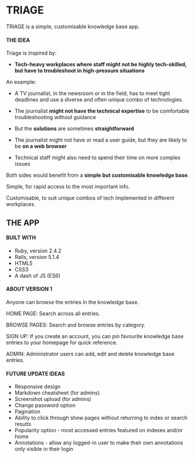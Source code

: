 # TRIAGE

TRIAGE is a simple, customisable knowledge base app.

#### THE IDEA

Triage is inspired by:

- **Tech-heavy workplaces where staff might not be highly tech-skilled, but have to troubleshoot in high-pressure situations**

An example:

- A TV journalist, in the newsroom or in the field, has to meet tight deadlines and use a diverse and often unique combo of technologies.

- The journalist **might not have the technical expertise** to be comfortable troubleshooting without guidance

- But the **solutions** are sometimes **straightforward**

- The journalist might not have or read a user guide, but they are likely to be **on a web browser**

- Technical staff might also need to spend their time on more complex issues

Both sides would benefit from a **simple but customisable knowledge base**.

Simple, for rapid access to the most important info.

Customisable, to suit unique combos of tech implemented in different workplaces.




## THE APP

#### BUILT WITH

- Ruby, version 2.4.2
- Rails, version 5.1.4
- HTML5
- CSS3
- A dash of JS (ES6)


#### ABOUT VERSION 1

Anyone can browse the entries in the knowledge base.

HOME PAGE: Search across all entries.

BROWSE PAGES: Search and browse entries by category.

SIGN UP: If you create an account, you can pin favourite knowledge base entries to your homepage for quick reference.

ADMIN: Administrator users can add, edit and delete knowledge base entries.


#### FUTURE UPDATE IDEAS

- Responsive design
- Markdown cheatsheet (for admins)
- Screenshot upload (for admins)
- Change password option
- Pagination
- Ability to click through show pages without returning to index or search results
- Popularity option - most accessed entries featured on indexes and/or home
- Annotations - allow any logged-in user to make their own annotations only visible in their login
